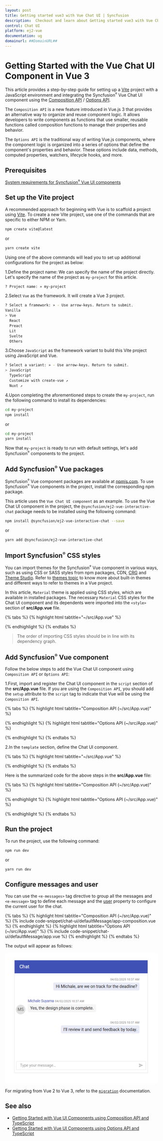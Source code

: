 ```yaml
---
layout: post
title: Getting started vue3 with Vue Chat UI | Syncfusion
description:  Checkout and learn about Getting started vue3 with Vue Chat UI component of Syncfusion Essential JS 2 and more details.
control: Chat UI
platform: ej2-vue
documentation: ug
domainurl: ##DomainURL##
---
```


# Getting Started with the Vue Chat UI Component in Vue 3

This article provides a step-by-step guide for setting up a [Vite](https://vitejs.dev/) project with a JavaScript environment and integrating the Syncfusion<sup style="font-size:70%">&reg;</sup> Vue Chat UI component using the [Composition API](https://vuejs.org/guide/introduction.html#composition-api) / [Options API](https://vuejs.org/guide/introduction.html#options-api).

The `Composition API` is a new feature introduced in Vue.js 3 that provides an alternative way to organize and reuse component logic. It allows developers to write components as functions that use smaller, reusable functions called composition functions to manage their properties and behavior.

The `Options API` is the traditional way of writing Vue.js components, where the component logic is organized into a series of options that define the component's properties and behavior. These options include data, methods, computed properties, watchers, lifecycle hooks, and more.

## Prerequisites

[System requirements for Syncfusion<sup style="font-size:70%">&reg;</sup> Vue UI components](https://ej2.syncfusion.com/vue/documentation/system-requirements)

## Set up the Vite project

A recommended approach for beginning with Vue is to scaffold a project using [Vite](https://vitejs.dev/). To create a new Vite project, use one of the commands that are specific to either NPM or Yarn.

```bash
npm create vite@latest
```

or

```bash
yarn create vite
```

Using one of the above commands will lead you to set up additional configurations for the project as below:

1.Define the project name: We can specify the name of the project directly. Let's specify the name of the project as `my-project` for this article.

```bash
? Project name: » my-project
```

2.Select `Vue` as the framework. It will create a Vue 3 project.

```bash
? Select a framework: » - Use arrow-keys. Return to submit.
Vanilla
> Vue
  React
  Preact
  Lit
  Svelte
  Others
```

3.Choose `JavaScript` as the framework variant to build this Vite project using JavaScript and Vue.

```bash
? Select a variant: » - Use arrow-keys. Return to submit.
> JavaScript
  TypeScript
  Customize with create-vue ↗
  Nuxt ↗
```

4.Upon completing the aforementioned steps to create the `my-project`, run the following command to install its dependencies:

```bash
cd my-project
npm install
```

or

```bash
cd my-project
yarn install
```

Now that `my-project` is ready to run with default settings, let's add Syncfusion<sup style="font-size:70%">&reg;</sup> components to the project.

## Add Syncfusion<sup style="font-size:70%">&reg;</sup> Vue packages

Syncfusion<sup style="font-size:70%">&reg;</sup> Vue component packages are available at [npmjs.com](https://www.npmjs.com/search?q=ej2-vue). To use Syncfusion<sup style="font-size:70%">&reg;</sup> Vue components in the project, install the corresponding npm package.

This article uses the `Vue Chat UI component` as an example. To use the Vue Chat UI component in the project, the `@syncfusion/ej2-vue-interactive-chat` package needs to be installed using the following command:

```bash
npm install @syncfusion/ej2-vue-interactive-chat --save
```

or

```bash
yarn add @syncfusion/ej2-vue-interactive-chat
```

## Import Syncfusion<sup style="font-size:70%">&reg;</sup> CSS styles

You can import themes for the Syncfusion<sup style="font-size:70%">&reg;</sup> Vue component in various ways, such as using CSS or SASS styles from npm packages, CDN, [CRG](https://ej2.syncfusion.com/javascript/documentation/common/custom-resource-generator) and [Theme Studio](https://ej2.syncfusion.com/vue/documentation/appearance/theme-studio). Refer to [themes topic](https://ej2.syncfusion.com/vue/documentation/appearance/theme) to know more about built-in themes and different ways to refer to themes in a Vue project.

In this article, `Material` theme is applied using CSS styles, which are available in installed packages. The necessary `Material` CSS styles for the Chat UI component and its dependents were imported into the `<style>` section of **src/App.vue** file.

{% tabs %}
{% highlight html tabtitle="~/src/App.vue" %}

<style>
@import "../node_modules/@syncfusion/ej2-base/styles/material.css";
@import "../node_modules/@syncfusion/ej2-inputs/styles/material.css";
@import "../node_modules/@syncfusion/ej2-navigations/styles/material.css";
@import "../node_modules/@syncfusion/ej2-buttons/styles/material.css";
@import "../node_modules/@syncfusion/ej2-popups/styles/material.css";
@import '../node_modules/@syncfusion/ej2-dropdowns/styles/material.css';
@import "../node_modules/@syncfusion/ej2-interactive-chat/styles/material.css";
</style>

{% endhighlight %}
{% endtabs %}

> The order of importing CSS styles should be in line with its dependency graph.

## Add Syncfusion<sup style="font-size:70%">&reg;</sup> Vue component

Follow the below steps to add the Vue Chat UI component using `Composition API` or `Options API`:

1.First, import and register the Chat UI component in the `script` section of the **src/App.vue** file. If you are using the `Composition API`, you should add the `setup` attribute to the `script` tag to indicate that Vue will be using the `Composition API`.

{% tabs %}
{% highlight html tabtitle="Composition API (~/src/App.vue)" %}

<script setup>
  import { ChatUIComponent as EjsChatui } from "@syncfusion/ej2-vue-interactive-chat";
</script>

{% endhighlight %}
{% highlight html tabtitle="Options API (~/src/App.vue)" %}

<script>
import { ChatUIComponent } from "@syncfusion/ej2-vue-interactive-chat";

export default {
  components: {
    'ejs-chatui': ChatUIComponent
  },
  data () {
    return {
    }
  }
}
</script>

{% endhighlight %}
{% endtabs %}

2.In the `template` section, define the Chat UI component.

{% tabs %}
{% highlight html tabtitle="~/src/App.vue" %}

<template>
    <div class="control_wrapper">
      <ejs-chatui></ejs-chatui>
    </div>
</template>

{% endhighlight %}
{% endtabs %}

Here is the summarized code for the above steps in the **src/App.vue** file:

{% tabs %}
{% highlight html tabtitle="Composition API (~/src/App.vue)" %}

<template>
  <div class="control_wrapper">
    <ejs-chatui></ejs-chatui>
  </div>
</template>

<script setup>
  import { ChatUIComponent as EjsChatui } from "@syncfusion/ej2-vue-interactive-chat";
</script>

<style>
  @import "../node_modules/@syncfusion/ej2-base/styles/material.css";
  @import "../node_modules/@syncfusion/ej2-inputs/styles/material.css";
  @import "../node_modules/@syncfusion/ej2-navigations/styles/material.css";
  @import "../node_modules/@syncfusion/ej2-buttons/styles/material.css";
  @import "../node_modules/@syncfusion/ej2-popups/styles/material.css";
  @import '../node_modules/@syncfusion/ej2-dropdowns/styles/material.css';
  @import "../node_modules/@syncfusion/ej2-interactive-chat/styles/material.css";
</style>

{% endhighlight %}
{% highlight html tabtitle="Options API (~/src/App.vue)" %}

<template>
  <div class="control_wrapper">
    <ejs-chatui></ejs-chatui>
  </div>
</template>
<script>
  import { ChatUIComponent } from "@syncfusion/ej2-vue-interactive-chat";
  //Component registeration
  export default {
    name: "App",
    components: {
      'ejs-chatui': ChatUIComponent
    }, 
    data () {
      return {
      }
    }
  }
</script>
<style>
  @import "../node_modules/@syncfusion/ej2-base/styles/material.css";
  @import "../node_modules/@syncfusion/ej2-inputs/styles/material.css";
  @import "../node_modules/@syncfusion/ej2-navigations/styles/material.css";
  @import "../node_modules/@syncfusion/ej2-buttons/styles/material.css";
  @import "../node_modules/@syncfusion/ej2-popups/styles/material.css";
  @import '../node_modules/@syncfusion/ej2-dropdowns/styles/material.css';
  @import "../node_modules/@syncfusion/ej2-interactive-chat/styles/material.css";
</style>

{% endhighlight %}
{% endtabs %}

## Run the project

To run the project, use the following command:

```bash
npm run dev
```

or

```bash
yarn run dev
```

## Configure messages and user

You can use the `<e-messages>` tag directive to group all the messages and `<e-message>` tag to define each message and the [user](../api/chat-ui/user/) property to configure the current user for the chat.

{% tabs %}
{% highlight html tabtitle="Composition API (~/src/App.vue)" %}
{% include code-snippet/chat-ui/defaultMessage/app-composition.vue %}
{% endhighlight %}
{% highlight html tabtitle="Options API (~/src/App.vue)" %}
{% include code-snippet/chat-ui/defaultMessage/app.vue %}
{% endhighlight %}
{% endtabs %}

The output will appear as follows:

![Output](./images/defaultMessageSample.png)

For migrating from Vue 2 to Vue 3, refer to the [`migration`](https://ej2.syncfusion.com/vue/documentation/getting-started/vue3-tutorial#migration-from-vue-2-to-vue-3) documentation.

## See also

* [Getting Started with Vue UI Components using Composition API and TypeScript](../getting-started/vue-3-ts-composition.md)
* [Getting Started with Vue UI Components using Options API and TypeScript](../getting-started/vue-3-ts-options.md)
